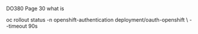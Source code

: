 DO380 Page 30 what is

oc rollout status -n openshift-authentication deployment/oauth-openshift \ --timeout 90s
